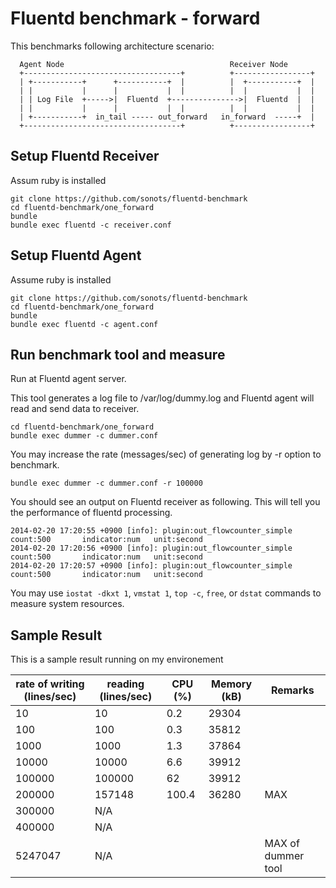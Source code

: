 # Fluentd benchmark - forward

This benchmarks following architecture scenario:

```
  Agent Node                                     Receiver Node
  +-----------------------------------+          +-----------------+
  | +-----------+      +-----------+  |          |  +-----------+  |
  | |           |      |           |  |          |  |           |  |
  | | Log File  +----->|  Fluentd  +--------------->|  Fluentd  |  |
  | |           |      |           |  |          |  |           |  |
  | +-----------+  in_tail ----- out_forward   in_forward  -----+  |
  +-----------------------------------+          +-----------------+
```

## Setup Fluentd Receiver

Assum ruby is installed

```
git clone https://github.com/sonots/fluentd-benchmark
cd fluentd-benchmark/one_forward
bundle
bundle exec fluentd -c receiver.conf
```

## Setup Fluentd Agent

Assume ruby is installed

```
git clone https://github.com/sonots/fluentd-benchmark
cd fluentd-benchmark/one_forward
bundle
bundle exec fluentd -c agent.conf
```

## Run benchmark tool and measure

Run at Fluentd agent server. 

This tool generates a log file to /var/log/dummy.log and Fluentd agent will read and send data to receiver. 

```
cd fluentd-benchmark/one_forward
bundle exec dummer -c dummer.conf
```

You may increase the rate (messages/sec) of generating log by -r option to benchmark. 

```
bundle exec dummer -c dummer.conf -r 100000
```

You should see an output on Fluentd receiver as following. This will tell you the performance of fluentd processing. 

```
2014-02-20 17:20:55 +0900 [info]: plugin:out_flowcounter_simple count:500       indicator:num   unit:second
2014-02-20 17:20:56 +0900 [info]: plugin:out_flowcounter_simple count:500       indicator:num   unit:second
2014-02-20 17:20:57 +0900 [info]: plugin:out_flowcounter_simple count:500       indicator:num   unit:second
```

You may use `iostat -dkxt 1`, `vmstat 1`, `top -c`, `free`, or `dstat` commands to measure system resources. 

## Sample Result

This is a sample result running on my environement

| rate of writing (lines/sec) | reading (lines/sec)   | CPU (%) | Memory (kB) | Remarks |
|-----------------------------|-----------------------|---------|-------------|---------|
| 10                          | 10                    | 0.2     | 29304       |         |
| 100                         | 100                   | 0.3     | 35812       |         |
| 1000                        | 1000                  | 1.3     | 37864       |         |
| 10000                       | 10000                 | 6.6     | 39912       |         |
| 100000                      | 100000                | 62      | 39912       |         |
| 200000                      | 157148                | 100.4   | 36280       | MAX     |
| 300000                      | N/A                   |         |             |         |
| 400000                      | N/A                   |         |             |         |
| 5247047                     | N/A                   |         |             | MAX of dummer tool        |

